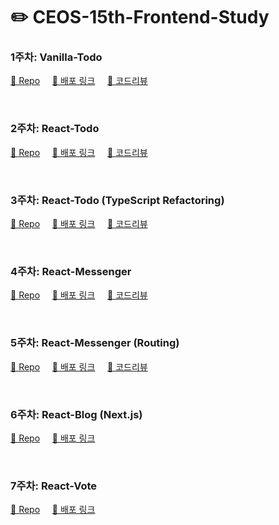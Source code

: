 # ✏️ CEOS-15th-Frontend-Study

### 1주차: Vanilla-Todo
[📁 Repo](https://github.com/jhj2713/vanilla-todo-15th)&nbsp;&nbsp;&nbsp;&nbsp;&nbsp;[🔗 배포 링크](https://vanilla-todo-15th-d1j4r277m-jhj2713.vercel.app/)&nbsp;&nbsp;&nbsp;&nbsp;&nbsp;[👥 코드리뷰](https://github.com/CEOS-Developers/vanilla-todo-15th/pull/5)

<br/>

### 2주차: React-Todo
[📁 Repo](https://github.com/jhj2713/react-todo-15th)&nbsp;&nbsp;&nbsp;&nbsp;&nbsp;[🔗 배포 링크](https://react-todo-15th-jhj2713.vercel.app/)&nbsp;&nbsp;&nbsp;&nbsp;&nbsp;[👥 코드리뷰](https://github.com/CEOS-Developers/react-todo-15th/pull/1)

<br/>

### 3주차: React-Todo (TypeScript Refactoring)
[📁 Repo](https://github.com/jhj2713/react-todo-15th)&nbsp;&nbsp;&nbsp;&nbsp;&nbsp;[🔗 배포 링크](https://react-todo-15th-jhj2713.vercel.app/)&nbsp;&nbsp;&nbsp;&nbsp;&nbsp;[👥 코드리뷰](https://github.com/CEOS-Developers/react-todo-15th/pull/15)

<br/>

### 4주차: React-Messenger
[📁 Repo](https://github.com/jhj2713/react-messenger-15th)&nbsp;&nbsp;&nbsp;&nbsp;&nbsp;[🔗 배포 링크](https://react-messenger-15th-7cq31ga7x-jhj2713.vercel.app/)&nbsp;&nbsp;&nbsp;&nbsp;&nbsp;[👥 코드리뷰](https://github.com/CEOS-Developers/react-messenger-15th/pull/1)

<br/>

### 5주차: React-Messenger (Routing)
[📁 Repo](https://github.com/jhj2713/react-messenger-15th)&nbsp;&nbsp;&nbsp;&nbsp;&nbsp;[🔗 배포 링크](https://react-messenger-15th-6dd1t6qwf-jhj2713.vercel.app/)&nbsp;&nbsp;&nbsp;&nbsp;&nbsp;[👥 코드리뷰](https://github.com/CEOS-Developers/react-messenger-15th/pull/12)

<br/>

### 6주차: React-Blog (Next.js)
[📁 Repo](https://github.com/asiloveyou/react-blog-15th-team-healthier)&nbsp;&nbsp;&nbsp;&nbsp;&nbsp;[🔗 배포 링크](https://react-blog-15th.vercel.app/)

<br/>

### 7주차: React-Vote
[📁 Repo](https://github.com/asiloveyou/react-vote-15th-team-healthier)&nbsp;&nbsp;&nbsp;&nbsp;&nbsp;[🔗 배포 링크](https://react-vote-15th-team-healthier.vercel.app/)


